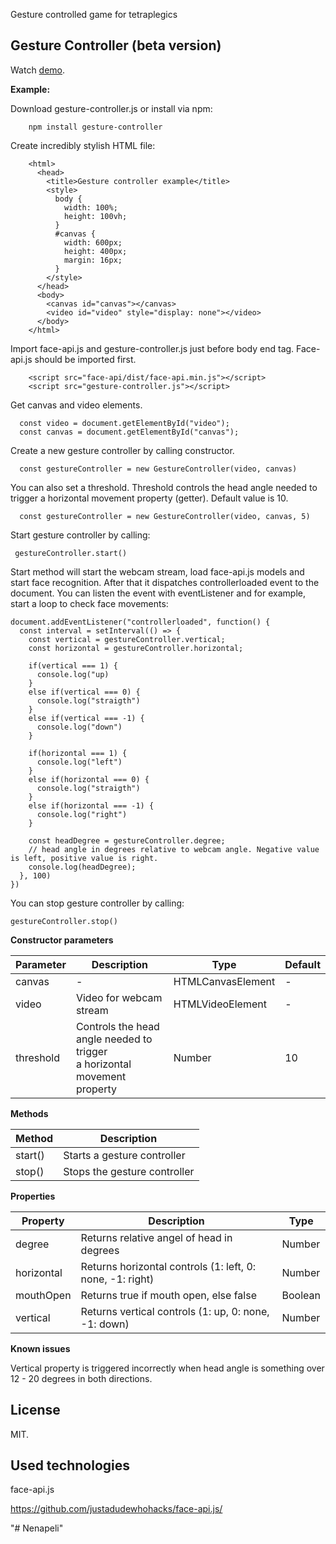 Gesture controlled game for tetraplegics

## Gesture Controller (beta version)

Watch [demo](nenapeli-b7576.web.app).

<b>Example:</b>

Download gesture-controller.js or install via npm:

        npm install gesture-controller
        
Create incredibly stylish HTML file:
        
        <html>
          <head>
            <title>Gesture controller example</title>
            <style>
              body {
                width: 100%;
                height: 100vh;
              }
              #canvas {
                width: 600px;
                height: 400px;
                margin: 16px;
              }
            </style>
          </head>
          <body>
            <canvas id="canvas"></canvas>
            <video id="video" style="display: none"></video>
          </body>
        </html>

Import face-api.js and gesture-controller.js just before body end tag. Face-api.js should be imported first.

        <script src="face-api/dist/face-api.min.js"></script>
        <script src="gesture-controller.js"></script>

Get canvas and video elements.

      const video = document.getElementById("video");
      const canvas = document.getElementById("canvas");
   

Create a new gesture controller by calling constructor.
  
      const gestureController = new GestureController(video, canvas)
     
      
You can also set a threshold. Threshold controls the head angle needed to trigger a horizontal movement property (getter). Default value is 10.

      const gestureController = new GestureController(video, canvas, 5)
    
    
Start gesture controller by calling:

     gestureController.start()
 
 
Start method will start the webcam stream, load face-api.js models and start face recognition. After that it dispatches controllerloaded event to the document. You can listen the event with eventListener and for example, start a loop to check face movements:

    document.addEventListener("controllerloaded", function() {
      const interval = setInterval(() => {
        const vertical = gestureController.vertical;
        const horizontal = gestureController.horizontal;
        
        if(vertical === 1) {
          console.log("up)
        }
        else if(vertical === 0) {
          console.log("straigth")
        }
        else if(vertical === -1) {
          console.log("down")
        }
        
        if(horizontal === 1) {
          console.log("left")
        }
        else if(horizontal === 0) {
          console.log("straigth")
        }
        else if(horizontal === -1) {
          console.log("right")
        }
        
        const headDegree = gestureController.degree;
        // head angle in degrees relative to webcam angle. Negative value is left, positive value is right.
        console.log(headDegree); 
      }, 100)
    })
    
You can stop gesture controller by calling:

    
    gestureController.stop()

<b>Constructor parameters</b>

|Parameter|Description|Type|Default|
|---------|-----------|----|-------|
|canvas| - | HTMLCanvasElement| - |
|video|Video for webcam stream|HTMLVideoElement| - |
|threshold|Controls the head angle needed to trigger <br> a horizontal movement property|Number|10|

<b>Methods</b>

|Method|Description|
|------|-----------|
|start()|Starts a gesture controller|
|stop()|Stops the gesture controller|

<b>Properties</b>

|Property|Description|Type|
|--------|-----------|----|
|degree|Returns relative angel of head in degrees|Number|
|horizontal|Returns horizontal controls (1: left, 0: none, -1: right)|Number|
|mouthOpen|Returns true if mouth open, else false|Boolean|
|vertical|Returns vertical controls (1: up, 0: none, -1: down)|Number|

<b>Known issues</b>

Vertical property is triggered incorrectly when head angle is something over 12 - 20 degrees in both directions.

## License

MIT.

## Used technologies

 face-api.js

https://github.com/justadudewhohacks/face-api.js/

"# Nenapeli" 
